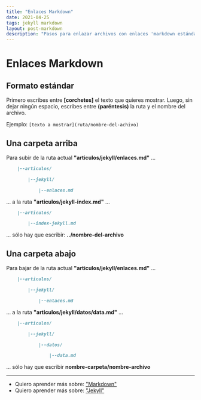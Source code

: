 ```yaml
---
title: "Enlaces Markdown"
date: 2021-04-25
tags: jekyll markdown
layout: post-markdown
description: "Pasos para enlazar archivos con enlaces 'markdown estándar'."
---
```


# Enlaces Markdown

## Formato estándar

Primero escribes entre **[corchetes]** el texto que quieres mostrar. Luego, sin dejar ningún espacio, escribes entre **(paréntesis)** la ruta y el nombre del archivo.

Ejemplo: `[texto a mostrar](ruta/nombre-del-achivo)`

## Una carpeta arriba

Para subir de la ruta actual **"articulos/jekyll/enlaces.md"** ...

````md
    |--articulos/

        |--jekyll/

            |--enlaces.md
````

... a la ruta **"articulos/jekyll-index.md"** ...

````md
    |--articulos/

        |--index-jekyll.md
````

... sólo hay que escribir: **../nombre-del-archivo**


## Una carpeta abajo

Para bajar de la ruta actual **"articulos/jekyll/enlaces.md"** ...

````md
    |--articulos/

        |--jekyll/

            |--enlaces.md
````

... a la ruta **"articulos/jekyll/datos/data.md"** ...

````md
    |--articulos/

        |--jekyll/

            |--datos/

                |--data.md
````

... sólo hay que escribir **nombre-carpeta/nombre-archivo**

***

- Quiero aprender más sobre: ["Markdown"](../00/markdown)
- Quiero aprender más sobre: ["Jekyll"](../00/jekyll)
